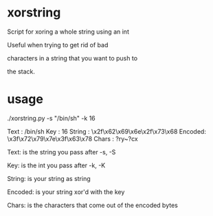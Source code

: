 # xorstring


Script for xoring a whole string using an int

Useful when trying to get rid of bad

characters in a string that you want to push to

the stack.

# usage


./xorstring.py -s "/bin/sh" -k 16


Text   : /bin/sh
Key    : 16
String : \x2f\x62\x69\x6e\x2f\x73\x68
Encoded: \x3f\x72\x79\x7e\x3f\x63\x78
Chars  : ?ry~?cx


Text: is the string you pass after -s, -S

Key: is the int you pass after -k, -K

String: is your string as string

Encoded: is your string xor'd with the key

Chars: is the characters that come out of the encoded bytes
